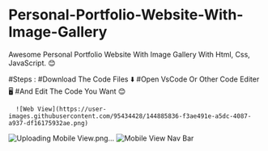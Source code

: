 # Personal-Portfolio-Website-With-Image-Gallery

Awesome Personal Portfolio Website With Image Gallery With Html, Css, JavaScript. 😊

 #Steps :
  #Download The Code Files ⬇️
    #Open VsCode Or Other Code Editer 🖥️
      #And Edit The Code You Want 😊
      
      
      
      ![Web View](https://user-images.githubusercontent.com/95434428/144885836-f3ae491e-a5dc-4087-a937-df16175932ae.png)
![Uploading Mobile View.png…]()
![Mobile View Nav Bar](https://user-images.githubusercontent.com/95434428/144885863-12cd068d-2084-4032-a883-eeaaad78c2d1.png)
